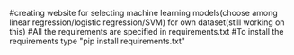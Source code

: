 #creating website for selecting machine learning models(choose among linear regression/logistic regression/SVM) for own dataset(still working on this)
#All the requirements are specified in requirements.txt
#To install the requirements type "pip install requirements.txt"
